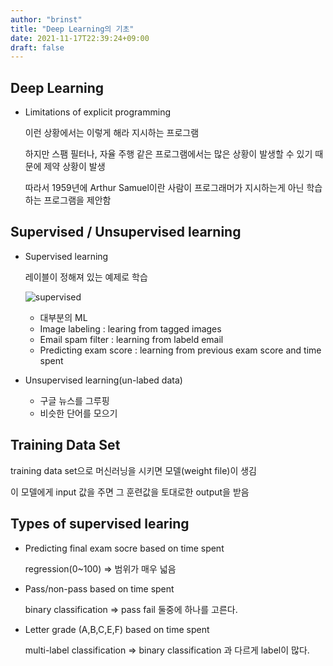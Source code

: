 ```yaml
---
author: "brinst"
title: "Deep Learning의 기초"
date: 2021-11-17T22:39:24+09:00
draft: false
---
```

## Deep Learning

- Limitations of explicit programming

  이런 상황에서는 이렇게 해라 지시하는 프로그램

  하지만 스팸 필터나, 자율 주행 같은 프로그램에서는 많은 상황이 발생할 수 있기 때문에 제약 상황이 발생

  따라서 1959년에 Arthur Samuel이란 사람이 프로그래머가 지시하는게 아닌 학습하는 프로그램을 제안함


## Supervised / Unsupervised learning

- Supervised learning

  레이블이 정해져 있는 예제로 학습

  ![supervised](/images/content/supervised.png)

    - 대부분의 ML
    - Image labeling : learing from tagged images
    - Email spam filter : learning from labeld email
    - Predicting exam score : learning from previous exam score and time spent
- Unsupervised learning(un-labed data)
    - 구글 뉴스를 그루핑
    - 비슷한 단어를 모으기

## Training Data Set

training data set으로 머신러닝을 시키면 모델(weight file)이 생김

이 모델에게 input 값을 주면 그 훈련값을 토대로한 output을 받음

## Types of supervised learing

- Predicting final exam socre based on time spent

  regression(0~100) ⇒ 범위가 매우 넓음

- Pass/non-pass based on time spent

  binary classification ⇒ pass fail 둘중에 하나를 고른다.

- Letter grade (A,B,C,E,F) based on time spent

  multi-label classification ⇒ binary classification 과 다르게 label이 많다.